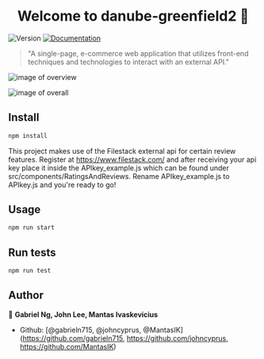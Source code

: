 <h1 align="center">Welcome to danube-greenfield2 👋</h1>
<p>
  <img alt="Version" src="https://img.shields.io/badge/version-0.1.0-blue.svg?cacheSeconds=2592000" />
  <a href="https://github.com/Danube-River-HR/project-greenfield2" target="_blank">
    <img alt="Documentation" src="https://img.shields.io/badge/documentation-yes-brightgreen.svg" />
  </a>
</p>

> &#34;A single-page, e-commerce web application that utilizes front-end techniques and technologies to interact with an external API.&#34;

![image of overview](./preview/Overview.gif)


![image of overall](./preview.Overall.gif)

## Install

```sh
npm install
```

This project makes use of the Filestack external api for certain review features.
Register at https://www.filestack.com/ and after receiving your api key place it
inside the APIkey_example.js which can be found under src/components/RatingsAndReviews.
Rename APIkey_example.js to APIkey.js and you're ready to go!

## Usage

```sh
npm run start
```

## Run tests

```sh
npm run test
```

## Author

👤 **Gabriel Ng, John Lee, Mantas Ivaskevicius**

* Github: [@gabrieln715, @johncyprus, @MantasIK]
(https://github.com/gabrieln715, https://github.com/johncyprus, https://github.com/MantasIK)



